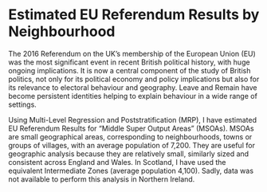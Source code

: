 # Estimated EU Referendum Results by Neighbourhood

The 2016 Referendum on the UK’s membership of the European Union (EU) was the most significant event in recent British political history, with huge ongoing implications. It is now a central component of the study of British politics, not only for its political economy and policy implications but also for its relevance to electoral behaviour and geography. Leave and Remain have become persistent identities helping to explain behaviour in a wide range of settings.

Using Multi-Level Regression and Poststratification (MRP), I have estimated EU Referendum Results for “Middle Super Output Areas” (MSOAs). MSOAs are small geographical areas, corresponding to neighbourhoods, towns or groups of villages, with an average population of 7,200. They are useful for geographic analysis because they are relatively small, similarly sized and consistent across England and Wales. In Scotland, I have used the equivalent Intermediate Zones (average population 4,100). Sadly, data was not available to perform this analysis in Northern Ireland.


